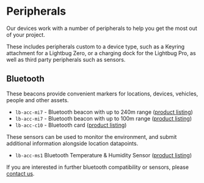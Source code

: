 # Peripherals

Our devices work with a number of peripherals to help you get the most out of your project.

These includes peripherals custom to a device type, such as a Keyring attachment for a Lightbug Zero, or a charging dock for the Lightbug Pro, as well as third party peripherals such as sensors.

## Bluetooth

These beacons provide convenient markers for locations, devices, vehicles, people and other assets.

- `lb-acc-mi7` - Bluetooth beacon with up to 240m range ([product listing](https://lightbug.io/product/lb-acc-me2/))
- `lb-acc-mi7` - Bluetooth beacon with up to 100m range ([product listing](https://lightbug.io/product/lb-acc-mi7/))
- `lb-acc-c10` - Bluetooth card ([product listing](https://lightbug.io/product/lb-acc-c10/))

These sensors can be used to monitor the environment, and submit additional information alongside location datapoints.

- `lb-acc-ms1` Bluetooth Temperature & Humidity Sensor ([product listing](https://lightbug.io/product/lb-acc-ms1/))

If you are interested in further bluetooth compatibility or sensors, please [contact us](https://lightbug.io/contact/).

<v-row>
    <v-col
        v-for="(image, index) in [
            'https://upload.r2.lb.chasm.cloud/2025/10/shop/LB-ACC-MS1.webp',
            'https://upload.r2.lb.chasm.cloud/2025/10/shop/LB-ACC-ME2.webp',
            'https://upload.r2.lb.chasm.cloud/2025/10/shop/LB-ACC-MI7.webp',
            'https://upload.r2.lb.chasm.cloud/2025/10/shop/LB-ACC-C10.webp',
        ]"
        :key="index"
        class="d-flex child-flex"
        :cols="3"
    >
        <v-img :lazy-src="image" :src="image"></v-img>
    </v-col>
</v-row>
